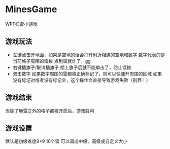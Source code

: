 # MinesGame
WPF扫雷小游戏


## 游戏玩法
+ 左键点击开地面，如果是空地的话会打开附近相连的空地和数字
数字代表的是当前格子周围的雷数
点到雷就炸了，gg
+ 右键插旗子/取消插旗子
插上旗子后就不能单击了，防止误按
+ 双击数字
如果数字周围的雷都被正确标记了，则可以快速开周围的区域
如果没有标记对或者没有标记全，这个操作会直接导致游戏失败（别莽！）

## 游戏结束
当除了地雷之外的格子都被开启后，游戏胜利

## 游戏设置
默认是初级难度9*9 10个雷
可以调成中级、高级或自定义大小
